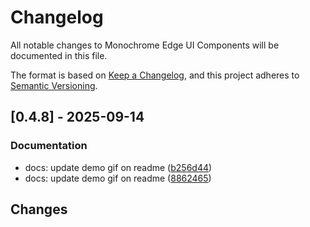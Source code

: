 # Changelog

All notable changes to Monochrome Edge UI Components will be documented in this file.

The format is based on [Keep a Changelog](https://keepachangelog.com/en/1.0.0/),
and this project adheres to [Semantic Versioning](https://semver.org/spec/v2.0.0.html).

## [0.4.8] - 2025-09-14

### Documentation

- docs: update demo gif on readme ([b256d44](../../commit/b256d440475e581733d291f4fc12e291fcbcc584))
- docs: update demo gif on readme ([8862465](../../commit/88624651b586727fa60d9416761412a54253cff0))

## Changes

